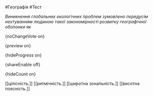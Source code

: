 #Географія #Тест

*Виникнення глобальних екологічних проблем зумовлено передусім  нехтуванням людиною такої закономірності розвитку географічної оболонки  як*

{noChangeVote on}

{preview on}

{hideProgress on}

{shareEnable off}

{hideCount on}

[[цілісність.]]
[[ритмічність.]]
[[широтна зональність.]]
[[висотна поясність.]]

